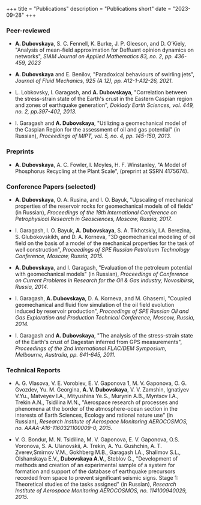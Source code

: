 +++
title = "Publications"
description = "Publications short"
date = "2023-09-28"
+++



### Peer-reviewed

* **A. Dubovskaya**, S. C. Fennell, K. Burke, J. P. Gleeson, and D. O’Kiely, "Analysis of mean-field approximation for Deffuant opinion dynamics on networks", *SIAM Journal on Applied Mathematics 83, no. 2, pp. 436-459, 2023*

* **A. Dubovskaya** and E. Benilov, "Paradoxical behaviours of swirling jets", *Journal of Fluid Mechanics, 925 (A 12), pp. A12-1-A12-26, 2021*.

* L. Lobkovsky, I. Garagash, and **A. Dubovskaya**, "Correlation between the stress-strain state of the Earth's crust in the Eastern Caspian region and zones of earthquake generation", *Doklady Earth Sciences, vol. 449, no. 2, pp.397-402, 2013.*

* I. Garagash and **A. Dubovskaya**, "Utilizing a geomechanical model of the Caspian Region for the assessment of oil and gas potential" (in Russian), *Proceedings of MIPT, vol. 5, no. 4, pp. 145-150, 2013.*

### Preprints

* **A. Dubovskaya**, A. C. Fowler, I. Moyles, H. F. Winstanley, "A Model of Phosphorus Recycling at the Plant Scale", (preprint at SSRN 4175674).


### Conference Papers (selected)
* **A. Dubovskaya**, O. A. Rusina, and I. O. Bayuk,
"Upscaling of mechanical properties of the reservoir rocks for geomechanical models of oil fields" (in Russian), *Proceedings of the 18th International Conference on Petrophysical Research in Geosciences, Moscow, Russia, 2017.*

* I. Garagash, I. O. Bayuk, **A. Dubovskaya**, S. A. Tikhotskiy, I.A. Berezina, S. Glubokovskikh, and D. A. Korneva, "3D geomechanical modeling of oil field on the basis of a model of the mechanical properties for the task of well construction", *Proceedings of SPE Russian Petroleum Technology Conference, Moscow, Russia, 2015.*

* **A. Dubovskaya**, and I. Garagash, "Evaluation of the petroleum potential with geomechanical models" (in Russian), *Proceedings of Conference on Current Problems in Research for the Oil \& Gas industry, Novosibirsk, Russia, 2014.*

* I. Garagash, **A. Dubovskaya**, D. A. Korneva, and M. Ghasemi, "Coupled geomechanical and fluid flow simulation of the oil field evolution induced by reservoir production", *Proceedings of SPE Russian Oil and Gas Exploration and Production Technical Conference, Moscow, Russia, 2014.*

* I. Garagash and **A. Dubovskaya**, "The analysis of the stress-strain state of the Earth's crust of Dagestan inferred from GPS measurements", *Proceedings of the 2nd International FLAC/DEM Symposium, Melbourne, Australia, pp. 641-645, 2011.*


### Technical Reports

* A. G. Vlasova, V. E. Vorobiev, E. V. Gaponova 1, M. V. Gaponova, O. G. Gvozdev, Yu. M. Georgina, **A. V. Dubovskaya**, V. V. Zamshin, Ignatiyev V.Yu., Matveyev I.A., Mityushina Ye.S., Murynin A.B., Myntsov I.A., Trekin A.N., Tsidilina M.N., "Aerospace research of processes and phenomena at the border of the atmosphere-ocean section in the interests of Earth Sciences, Ecology and rational nature use" (in Russian), *Research Institute of Aerospace Monitoring AEROCOSMOS, no. AAAA-A16-1160321100009-0, 2015.*

* V. G. Bondur, M. N. Tsidilina, M. V. Gaponova, E. V. Gaponova, O.S. Voronova, S. A. Ulanovskii, A. Trekin, A. Yu. Gushchin, A. T. Zverev,Smirnov V.M., Gokhberg M.B., Garagash I.A., Shalimov S.L., Olshanskaya E.V., **Dubovskaya A.V.**, Steblov G., "Development of methods and creation of an experimental sample of a system for formation and support of the database of earthquake precursors recorded from space to prevent significant seismic signs. Stage 1: Theoretical studies of the tasks assigned" (in Russian), *Research Institute of Aerospace Monitoring AEROCOSMOS, no. 114100940029, 2015.*


